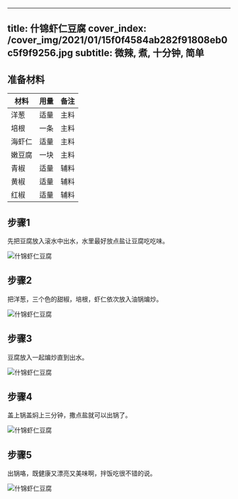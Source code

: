 
---
title: 什锦虾仁豆腐
cover_index: /cover_img/2021/01/15f0f4584ab282f91808eb0c5f9f9256.jpg
subtitle: 微辣, 煮, 十分钟, 简单
---

## 准备材料

| 材料     | 用量 | 备注|
| ------- | ----- | --- |
| 洋葱 | 适量| 主料 |
| 培根 | 一条| 主料 |
| 海虾仁 | 适量| 主料 |
| 嫩豆腐 | 一块| 主料 |
| 青椒 | 适量| 辅料 |
| 黄椒 | 适量| 辅料 |
| 红椒 | 适量| 辅料 |

## 步骤1

先把豆腐放入滚水中出水，水里最好放点盐让豆腐吃吃味。

![什锦虾仁豆腐](https://i8.meishichina.com/attachment/recipe/201010/201010052306549.jpg?x-oss-process=style/p320) 

## 步骤2

把洋葱，三个色的甜椒，培根，虾仁依次放入油锅煸炒。

![什锦虾仁豆腐](https://i8.meishichina.com/attachment/recipe/201010/201010052307141.jpg?x-oss-process=style/p320) 

## 步骤3

豆腐放入一起煸炒直到出水。

![什锦虾仁豆腐](https://i8.meishichina.com/attachment/recipe/201010/201010052307309.jpg?x-oss-process=style/p320) 

## 步骤4

盖上锅盖焖上三分钟，撒点盐就可以出锅了。

![什锦虾仁豆腐](https://i8.meishichina.com/attachment/recipe/201010/201010052307459.jpg?x-oss-process=style/p320) 

## 步骤5

出锅咯，既健康又漂亮又美味啊，拌饭吃很不错的说。

![什锦虾仁豆腐](https://i8.meishichina.com/attachment/recipe/201010/201010052308262.jpg?x-oss-process=style/p320) 

